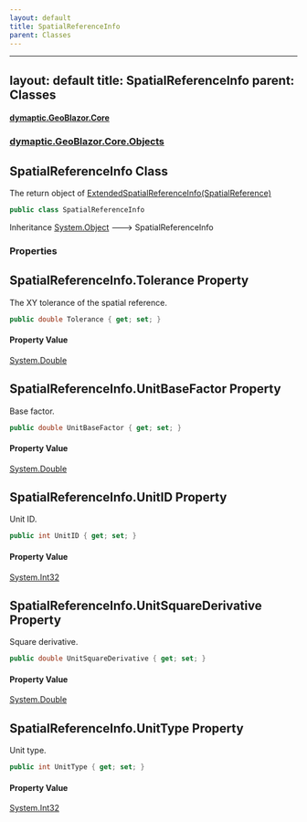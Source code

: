```yaml
---
layout: default
title: SpatialReferenceInfo
parent: Classes
---
```

---
layout: default
title: SpatialReferenceInfo
parent: Classes
---
#### [dymaptic.GeoBlazor.Core](index.html 'index')
### [dymaptic.GeoBlazor.Core.Objects](index.html#dymaptic.GeoBlazor.Core.Objects 'dymaptic.GeoBlazor.Core.Objects')

## SpatialReferenceInfo Class

The return object of [ExtendedSpatialReferenceInfo(SpatialReference)](dymaptic.GeoBlazor.Core.Model.GeometryEngine.html#dymaptic.GeoBlazor.Core.Model.GeometryEngine.ExtendedSpatialReferenceInfo(dymaptic.GeoBlazor.Core.Components.Geometries.SpatialReference) 'dymaptic.GeoBlazor.Core.Model.GeometryEngine.ExtendedSpatialReferenceInfo(dymaptic.GeoBlazor.Core.Components.Geometries.SpatialReference)')

```csharp
public class SpatialReferenceInfo
```

Inheritance [System.Object](https://docs.microsoft.com/en-us/dotnet/api/System.Object 'System.Object') &#129106; SpatialReferenceInfo
### Properties

<a name='dymaptic.GeoBlazor.Core.Objects.SpatialReferenceInfo.Tolerance'></a>

## SpatialReferenceInfo.Tolerance Property

The XY tolerance of the spatial reference.

```csharp
public double Tolerance { get; set; }
```

#### Property Value
[System.Double](https://docs.microsoft.com/en-us/dotnet/api/System.Double 'System.Double')

<a name='dymaptic.GeoBlazor.Core.Objects.SpatialReferenceInfo.UnitBaseFactor'></a>

## SpatialReferenceInfo.UnitBaseFactor Property

Base factor.

```csharp
public double UnitBaseFactor { get; set; }
```

#### Property Value
[System.Double](https://docs.microsoft.com/en-us/dotnet/api/System.Double 'System.Double')

<a name='dymaptic.GeoBlazor.Core.Objects.SpatialReferenceInfo.UnitID'></a>

## SpatialReferenceInfo.UnitID Property

Unit ID.

```csharp
public int UnitID { get; set; }
```

#### Property Value
[System.Int32](https://docs.microsoft.com/en-us/dotnet/api/System.Int32 'System.Int32')

<a name='dymaptic.GeoBlazor.Core.Objects.SpatialReferenceInfo.UnitSquareDerivative'></a>

## SpatialReferenceInfo.UnitSquareDerivative Property

Square derivative.

```csharp
public double UnitSquareDerivative { get; set; }
```

#### Property Value
[System.Double](https://docs.microsoft.com/en-us/dotnet/api/System.Double 'System.Double')

<a name='dymaptic.GeoBlazor.Core.Objects.SpatialReferenceInfo.UnitType'></a>

## SpatialReferenceInfo.UnitType Property

Unit type.

```csharp
public int UnitType { get; set; }
```

#### Property Value
[System.Int32](https://docs.microsoft.com/en-us/dotnet/api/System.Int32 'System.Int32')

